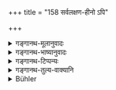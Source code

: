 +++
title = "158 सर्वलक्षण-हीनो ऽपि"

+++

<details><summary>गङ्गानथ-मूलानुवादः</summary>

The man of evil conduct becomes deprecated among men; he is constantly suffering pain, is sick and short-lived.—(157)


Even though devoid of all auspicious marks, the man who follows Right Conduct, has faith and is free from jealousy, lives for a hundred years—(158)
</details>

<details><summary>गङ्गानथ-भाष्यानुवादः</summary>

\[Medhātithi has nothing to say on these verses\].
</details>

<details><summary>गङ्गानथ-टिप्पन्यः</summary>

**(verse 4.157)**

This verse has been quoted in *Aparārka* (p. 231);—and in
*Nṛsiṃhaprasāda* (Saṃskāra, p. 17b).

**(verse 4.158)**

This verse has been quoted in *Aparārka* (p. 231).
</details>

<details><summary>गङ्गानथ-तुल्य-वाक्यानि</summary>

**(verse 4.157)**

*Vaśiṣṭha* (6.6).—(Same as Manu.)

*Mahābhārata* (Anuśāsana, 161.7).—‘The man of evil conduct does not
attain a long life in the world; all living beings shun him and also
despise him.’

**(verse 4.158)**

*Vaśiṣṭha* (6.8).—(Same as Manu.)

*Viṣṇu* (7.92).—(Do.)

*Mahābhārata* (Anuśāsana, 161.13).—(Do., but reading ‘*Samudācāravān*’
for ‘*Yaḥ sadācāravān*.’)
</details>

<details><summary>Bühler</summary>

158	A man who follows the conduct of the virtuous, has faith and is free from envy, lives a hundred years, though he be entirely destitute of auspicious marks.
</details>
